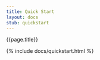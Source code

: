 ```yaml
---
title: Quick Start
layout: docs 
stub: quickstart
---
```

{{page.title}}

{% include docs/quickstart.html %}